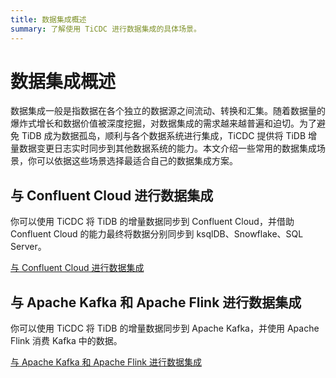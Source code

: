 ```yaml
---
title: 数据集成概述
summary: 了解使用 TiCDC 进行数据集成的具体场景。
---
```


# 数据集成概述

数据集成一般是指数据在各个独立的数据源之间流动、转换和汇集。随着数据量的爆炸式增长和数据价值被深度挖掘，对数据集成的需求越来越普遍和迫切。为了避免 TiDB 成为数据孤岛，顺利与各个数据系统进行集成，TiCDC 提供将 TiDB 增量数据变更日志实时同步到其他数据系统的能力。本文介绍一些常用的数据集成场景，你可以依据这些场景选择最适合自己的数据集成方案。

## 与 Confluent Cloud 进行数据集成

你可以使用 TiCDC 将 TiDB 的增量数据同步到 Confluent Cloud，并借助 Confluent Cloud 的能力最终将数据分别同步到 ksqlDB、Snowflake、SQL Server。

[与 Confluent Cloud 进行数据集成](/integrate-with-confluent.md)

## 与 Apache Kafka 和 Apache Flink 进行数据集成

你可以使用 TiCDC 将 TiDB 的增量数据同步到 Apache Kafka，并使用 Apache Flink 消费 Kafka 中的数据。

[与 Apache Kafka 和 Apache Flink 进行数据集成](/integrate-with-kafka-flink.md)
